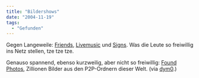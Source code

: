 ```yaml
---
title: "Bildershows"
date: "2004-11-19"
tags:
  - "Gefunden"
---
```


Gegen Langeweile: [Friends](http://www.flickr.com/photos/tags/friends/), [Livemusic](http://www.flickr.com/photos/tags/livemusic/) und [Signs](http://www.flickr.com/photos/tags/signs/). Was die Leute so freiwillig ins Netz stellen, tze tze tze.

Genauso spannend, ebenso kurzweilig, aber nicht so freiwillig: [Found Photos](http://www.10eastern.com/foundphotos.html), Zillionen Bilder aus den P2P-Ordnern dieser Welt. (via [dym0](http://dymo.blogg.de/).)
